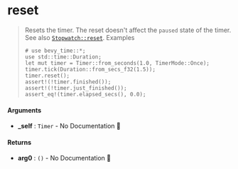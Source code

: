 # reset

>  Resets the timer. The reset doesn't affect the `paused` state of the timer.
>  See also [`Stopwatch::reset`](Stopwatch::reset).
>  Examples
>  ```
>  # use bevy_time::*;
>  use std::time::Duration;
>  let mut timer = Timer::from_seconds(1.0, TimerMode::Once);
>  timer.tick(Duration::from_secs_f32(1.5));
>  timer.reset();
>  assert!(!timer.finished());
>  assert!(!timer.just_finished());
>  assert_eq!(timer.elapsed_secs(), 0.0);
>  ```

#### Arguments

- **\_self** : `Timer` \- No Documentation 🚧

#### Returns

- **arg0** : `()` \- No Documentation 🚧